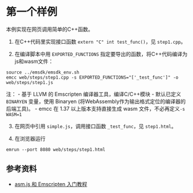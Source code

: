 # 第一个样例

本例实现在网页调用简单的C++函数。

1. 在C++代码里实现接口函数 `extern "C" int test_func()`，见 `step1.cpp`。

2. 在编译脚本中用 `EXPORTED_FUNCTIONS` 指定要导出的函数，将C++代码编译为js和wasm文件：

```
source ../emsdk/emsdk_env.sh
emcc web/steps/step1.cpp -s EXPORTED_FUNCTIONS="['_test_func']" -o web/steps/step1.js
```
注：
    - 基于 LLVM 的 Emscripten 编译器工具，编译C/C++模块
    - 默认已定义 `BINARYEN` 变量，使用 Binaryen (将WebAssembly作为输出格式定位的编译器的后端工具)。
    - emcc 在 1.37 以上版本支持直接生成 wasm 文件，不必再定义`-s WASM=1`

3. 在网页中引用 `simple.js`，调用接口函数 `_test_func`，见 `step1.html`。 

4. 在浏览器运行

```
emrun --port 8080 web/steps/step1.html
```

## 参考资料

- [asm.js 和 Emscripten 入门教程](http://www.ruanyifeng.com/blog/2017/09/asmjs_emscripten.html)
